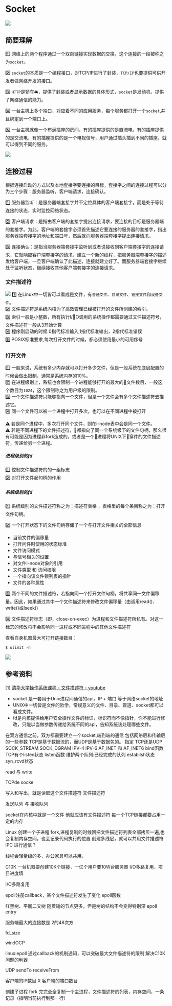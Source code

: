 # Socket
![](/blog_assets/socket_cover.png)

## 简要理解
1️⃣ 网络上的两个程序通过一个双向链接实现数据的交换，这个连接的一段被称之为`socket`。   

2️⃣ `socket`的本质是一个编程接口，对TCP/IP进行了封装，`TCP/IP`也要提供可供开发者做网络开发的接口。  

3️⃣ `HTTP`是轿车🚘，提供了封装或者显示数据的具体形式，`socket`是发动机，提供了网络通信的能力。    

4️⃣ 一台主机上多个端口，对应着不同的应用服务，每个服务都打开一个`socket`,并且绑定到一个端口上。   

5️⃣ 一台主机就像一个布满插座的房间，有的插座提供的是直流电，有的插座提供的是交流电，有的插座提供的是一个电视信号，用户通过插头插到不同的插座，就可以得到不同的服务。    

![](/blog_assets/socket.png)    




## 连接过程
根据连接启动的方式以及本地套接字要连接的目标，套接字之间的连接过程可以分为三个步骤：服务器监听，客户端请求，连接确认。

1️⃣ 服务器监听：是服务器端套接字并不定位具体的客户端套接字，而是处于等待连接的状态，实时监控网络状态。

2️⃣ 客户端请求：是指由客户端的套接字提出连接请求，要连接的目标是服务器端的套接字。为此，客户端的套接字必须首先描述它要连接的服务器的套接字，指出服务器端套接字的地址和端口号，然后就向服务器端套接字提出连接请求。

3️⃣ 连接确认：是指当服务器端套接字监听到或者说接收到客户端套接字的连接请求，它就响应客户端套接字的请求，建立一个新的线程，把服务器端套接字的描述发给客户端，一旦客户端确认了此描述，连接就建立好了。而服务器端套接字继续处于监听状态，继续接收其他客户端套接字的连接请求。





### 文件描述符  
![](/blog_assets/fd_terminal.png)
1️⃣ 在Linux中一切皆可以看成是文件，有`普通文件`、`目录文件`、`链接文件`和`设备文件`。  
2️⃣ 文件描述符是系统内核为了高效管理已经被打开的文件所创建的索引。  
3️⃣ 索引一般是小整数，所有执行I/O调用的系统操作都需要通过文件描述符号，文件描述符一般从3开始计算  
4️⃣ 程序刚启动的时候 0指代标准输入,1指代标准输出，2指代标准错误  
5️⃣ POSIX标准要求,每次打开文件的时候，都必须使用最小的可用序号

### 打开文件
1️⃣ 一般来说，系统有多少内存就可以打开多少文件，但是一般系统在底层配置的时候会做出限制，通常是系统内存的10%。  
2️⃣ 在进程级别上，系统也会限制一个进程能够打开的最大的文件数目，一般这个数目为`1024`，这个限制称之为用户级的限制。  
3️⃣ 一个文件描述符只能够指向一个文件，但是一个文件会有多个文件描述符去描述它。  
4️⃣ 同一个文件可以被一个进程中打开多次，也可以在不同进程中被打开  

⚠️ 若是同个进程中，多次打开同个文件，则在i-node表中会是同一个文件。   
⚠️ 若是不同进程下的文件描述符，都指向了同一个系统级下的文件句柄，那么很有可能是因为进程非fork造成的。或者是一个进程将UNIX下穿件的文件描述符，传递给另一个进程。

##### 进程级别的fd
1️⃣ 控制文件描述符的的一组标志  
2️⃣ 对打开文件起句柄的作用  

##### 系统级别的fd
1️⃣ 系统级别的文件描述符称之为：描述符表格  ，表格里的每个条目称之为：打开文件句柄。   

2️⃣ 一个打开状态下的文件句柄存储了一个与打开文件相关的全部信息  
* 当前文件的偏移量  
* 打开问件时使用的状态标准  
* 文件访问模式  
* 与信号相关的设置  
* 对文件i-node对象的引用  
* 文件类型  和 访问权限  
* 一个指向该文件锁列表的指针  
* 文件的各种属性  

3️⃣ 两个不同的文件描述符，若指向同一个打开文件句柄，将共享同一文件偏移量。因此，如果通过其中一个文件描述符来修改文件偏移量（由调用read()、write()或lseek()    

4️⃣  文件描述符标志（即，close-on-exec）为进程和文件描述符所私有。对这一标志的修改将不会影响同一进程或不同进程中的其他文件描述符  

查看自身机器最大可打开链接数目：
```
$ ulimit -n
```` 

![](/blog_assets/fd_compare.png)


## 参考资料
[1] [清华大学操作系统课程 - 文件描述符 - youtube](https://www.youtube.com/watch?v=H4AZXHkzPRM)


* socket 是一套用于Unix进程间通信的api。IP + 端口 等于网络socket的地址
* UNIX中一切皆是文件的哲学，常规意义的文件、目录、管道、socket都可以看成文件。
* fd是内核提供给用户安全操作文件的标识，标识符而不像指针，你不能进行修改，只能以当做参数传递给系统不同的api，告知系统该处理哪些文件。


在双方通信之前，双方都需要建立一个socket,端到端的通信
包括网络层和传输层的一些参数 
TCP是基于数据流的，而UDP是基于数据包的。
指定 TCP还是UDP  SOCK_STREAM   SOCK_DGRAM
IPV-4 IPV-6  AF_INET 和 AF_INET6
bind函数
TCP有个listen状态
listen函数
维护两个队列:已经完成的队列
estabilsh状态
syn_rcvd状态

read 与 write

TCPde socke

写入和写出，就是读取这个文件描述符
文件描述符

发送队列 与 接收队列

socket在内核中就是一个文件
他就应该有文件描述符
每一个TCP链接都要占用一定的内存  

Linux 创建一个子进程 fork,进程复制的时候回把文件描述符列表全部拷贝一遍,也会复制内存空间，也会记录代码执行的位置
创建多线层，就可以共用文件描述符
IPC 进行通信？

线程会轻量级的多，办公家具可以共用。

C10K 一台机器要创建10K个链接，一亿个用户要10W台服务器
I/O多路复用，项目进度墙

I/O多路复用

epoll注册callback，某个文件描述符发生了变化
epoll函数

红黑树、平衡二叉树  随着输的节点更多，但是树的结构不会变得特别深   epoll entry 


服务端最大的连接数是 2的48次方   

fd_size  

win:IOCP

linux:epoll  通过callback的机制通知，可以突破最大文件描述符的限制  解决C10K问题的利器  




UDP 
sendTo receiveFrom 

客户端的IP数目 X 客户端的端口数目


创建子进程 fork 完完全全复制一个主进程，文件描述符的列表，内存空间，一条记录（指明当前执行到那一行）

